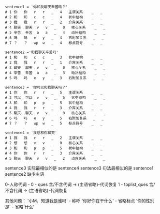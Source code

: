     sentence1 = '你和我聊天辛苦吗？'
    # 1	你	你	r	r	_	4	主谓关系	_	_
    # 2	和	和	c	c	_	4	状中结构	_	_
    # 3	我	我	r	r	_	2	介宾关系	_	_
    # 4	聊天	聊天	v	v	_	0	核心关系	_	_
    # 5	辛苦	辛苦	a	a	_	4	动补结构	_	_
    # 6	吗	吗	e	y	_	4	右附加关系	_	_
    # 7	？	？	wp	w	_	4	标点符号	_	_
    
    sentence2 ='和我聊天辛苦吗'
    # 1	和	和	c	c	_	3	状中结构	_	_
    # 2	我	我	r	r	_	1	介宾关系	_	_
    # 3	聊天	聊天	v	v	_	0	核心关系	_	_
    # 4	辛苦	辛苦	a	a	_	3	动补结构	_	_
    # 5	吗	吗	e	y	_	3	右附加关系	_	_

    sentence3 = '你可以和我聊天吗？'
    # 1	你	你	r	r	_	5	主谓关系	_	_
    # 2	可以	可以	v	v	_	5	状中结构	_	_
    # 3	和	和	p	p	_	5	状中结构	_	_
    # 4	我	我	r	r	_	3	介宾关系	_	_
    # 5	聊天	聊天	v	v	_	0	核心关系	_	_
    # 6	吗	吗	e	y	_	5	右附加关系	_	_
    # 7	？	？	wp	w	_	5	标点符号	_	_
    
    sentence4 = '我想和你聊天'
    # 1	我	我	r	r	_	2	主谓关系	_	_
    # 2	想	想	v	v	_	0	核心关系	_	_
    # 3	和	和	p	p	_	5	状中结构	_	_
    # 4	你	你	r	r	_	3	介宾关系	_	_
    # 5	聊天	聊天	v	v	_	2	动宾关系	_	_
    
    
sentence3 实际最相似的是 sentence4 
sentence3 句法最相似的是 sentence1
sentence2 缺少主语

    
0-人称代词 - 
0 - ques         含/不含代词  ->  (主语省略)-代词恢复
1 - toplist_ques 含/不含代词  ->  (主语省略)-代词恢复



其他问题：
'小M，知道我是谁吗' - 称呼
'你好你在干什么' - 省略标点
'你的性别是' - 省略'什么'

